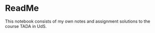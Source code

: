 # ReadMe

This notebook consists of my own notes and assignment solutions to the course TADA in UdS.

